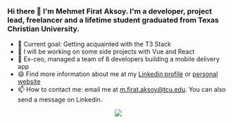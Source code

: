 
### Hi there 👋 I'm Mehmet Firat Aksoy. I'm a developer, project lead, freelancer and a lifetime student graduated from Texas Christian University.

- 👯 Current goal: Getting acquainted with the T3 Stack
- 🔭 I will be working on some side projects with Vue and React
- 🌱 Ex-ceo, managed a team of 8 developers building a mobile delivery app
- 😄 Find more information about me at my [Linkedin profile](https://linkedin.com/in/mfirataksoy) or [personal website](https://mfirataksoy.com)
- 📫 How to contact me: email me at m.firat.aksoy@tcu.edu. You can also send a message on Linkedin.

<div align="center">
  <img align="center" src="https://github-readme-stats.anuraghazra1.vercel.app/api?username=mfirataksoy&show_icons=true" />
</div>
